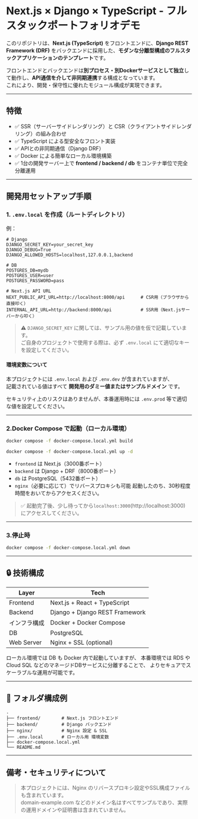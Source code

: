 
#  Next.js × Django × TypeScript - フルスタックポートフォリオデモ

このリポジトリは、**Next.js (TypeScript)** をフロントエンドに、**Django REST Framework (DRF)** をバックエンドに採用した、**モダンな分離型構成のフルスタックアプリケーションのテンプレート**です。

フロントエンドとバックエンドは**別プロセス・別Dockerサービスとして独立**して動作し、**API通信を介して非同期連携**する構成となっています。  
これにより、開発・保守性に優れたモジュール構成が実現できます。

---

## 特徴

- ✅ SSR（サーバーサイドレンダリング）と CSR（クライアントサイドレンダリング）の組み合わせ
- ✅ TypeScript による型安全なフロント実装
- ✅ APIとの非同期通信（Django DRF）
- ✅ Docker による簡単なローカル環境構築
- ✅ 1台の開発サーバー上で **frontend / backend / db** をコンテナ単位で完全分離運用

---

##  開発用セットアップ手順

### 1. `.env.local` を作成（ルートディレクトリ）
例：
```env
# Django
DJANGO_SECRET_KEY=your_secret_key
DJANGO_DEBUG=True
DJANGO_ALLOWED_HOSTS=localhost,127.0.0.1,backend

# DB
POSTGRES_DB=mydb
POSTGRES_USER=user
POSTGRES_PASSWORD=pass

# Next.js API URL
NEXT_PUBLIC_API_URL=http://localhost:8000/api      # CSR用（ブラウザから直接叩く）
INTERNAL_API_URL=http://backend:8000/api           # SSR用（Next.jsサーバーから叩く）
```
> ⚠️ `DJANGO_SECRET_KEY` に関しては、サンプル用の値を仮で記載しています。  
> ご自身のプロジェクトで使用する際は、必ず `.env.local` にて適切なキーを設定してください。

#### 環境変数について

本プロジェクトには `.env.local` および `.env.dev` が含まれていますが、  
記載されている値はすべて **開発用のダミー値またはサンプルドメイン** です。

セキュリティ上のリスクはありませんが、本番運用時には `.env.prod` 等で適切な値を設定してください。

---

### 2.Docker Compose で起動（ローカル環境）

```bash
docker compose -f docker-compose.local.yml build
```
```bash
docker compose -f docker-compose.local.yml up -d
```

- `frontend` は Next.js（3000番ポート）
- `backend` は Django + DRF（8000番ポート）
- `db` は PostgreSQL（5432番ポート）
- `nginx`（必要に応じて）でリバースプロキシも可能
起動したのち、30秒程度時間をおいてからアクセスください。

> ✅ 起動完了後、少し待ってから`localhost:3000`(http://localhost:3000)  にアクセスしてください。

---

### 3.停止時
```bash
docker compose -f docker-compose.local.yml down
```

---

## 🔒 技術構成

| Layer | Tech |
|-------|------|
| Frontend | Next.js + React + TypeScript |
| Backend | Django + Django REST Framework |
| インフラ構成 | Docker + Docker Compose |
| DB | PostgreSQL |
| Web Server | Nginx + SSL (optional) |

ローカル環境では DB も Docker 内で起動していますが、
本番環境では RDS や Cloud SQL などのマネージドDBサービスに分離することで、
よりセキュアでスケーラブルな運用が可能です。

---

## 📁 フォルダ構成例

```
.
├── frontend/        # Next.js フロントエンド
├── backend/         # Django バックエンド
├── nginx/           # Nginx 設定 & SSL
├── .env.local       # ローカル用 環境変数
├── docker-compose.local.yml
└── README.md
```

---

##  備考・セキュリティについて
> 本プロジェクトには、Nginx のリバースプロキシ設定やSSL構成ファイルも含まれています。  
> domain-example.com などのドメイン名はすべてサンプルであり、実際の運用ドメインや証明書は含まれていません。




